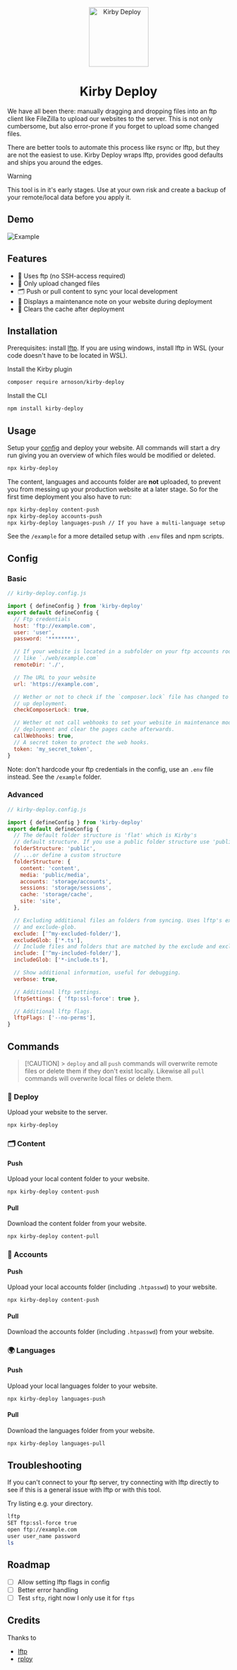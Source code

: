 <p align="center">
  <img src="./.github/kirby-deploy-logo.svg"
 alt="Kirby Deploy" width="135" height="135">
</p>

<h1 align="center">Kirby Deploy</h1>

We have all been there: manually dragging and dropping files into an ftp client like FileZilla to upload our websites to the server. This is not only cumbersome, but also error-prone if you forget to upload some changed files.

There are better tools to automate this process like rsync or lftp, but they are not the easiest to use. Kirby Deploy wraps lftp, provides good defaults and ships you around the edges.

> [!WARNING]  
> This tool is in it's early stages. Use at your own risk and create a backup of your remote/local data before you apply it.

## Demo

![Example](./.github/kirby-deploy-demo.svg)

## Features

- 📡 Uses ftp (no SSH-access required)
- 🌟 Only upload changed files
- 🗂️ Push or pull content to sync your local development
- 🚧 Displays a maintenance note on your website during deployment
- 🧹 Clears the cache after deployment

## Installation

Prerequisites: install [lftp](https://lftp.yar.ru/). If you are using windows, install lftp in WSL (your code doesn't have to be located in WSL).

Install the Kirby plugin

```sh
composer require arnoson/kirby-deploy
```

Install the CLI

```sh
npm install kirby-deploy
```

## Usage

Setup your [config](#config) and deploy your website. All commands will start a dry run giving you an overview of which files would be modified or deleted.

```sh
npx kirby-deploy
```

The content, languages and accounts folder are **not** uploaded, to prevent you from messing up your production website at a later stage. So for the first time deployment you also have to run:

```sh
npx kirby-deploy content-push
npx kirby-deploy accounts-push
npx kirby-deploy languages-push // If you have a multi-language setup
```

See the `/example` for a more detailed setup with `.env` files and npm scripts.

## Config

### Basic

```js
// kirby-deploy.config.js

import { defineConfig } from 'kirby-deploy'
export default defineConfig {
  // Ftp credentials
  host: 'ftp://example.com',
  user: 'user',
  password: '********',

  // If your website is located in a subfolder on your ftp accounts root folder,
  // like `./web/example.com`
  remoteDir: './',

  // The URL to your website
  url: 'https://example.com',

  // Wether or not to check if the `composer.lock` file has changed to speed
  // up deployment.
  checkComposerLock: true,

  // Wether ot not call webhooks to set your website in maintenance mode during
  // deployment and clear the pages cache afterwards.
  callWebhooks: true,
  // A secret token to protect the web hooks.
  token: 'my_secret_token',
}
```

Note: don't hardcode your ftp credentials in the config, use an `.env` file instead. See the `/example` folder.

### Advanced

```js
// kirby-deploy.config.js

import { defineConfig } from 'kirby-deploy'
export default defineConfig {
  // The default folder structure is 'flat' which is Kirby's
  // default structure. If you use a public folder structure use 'public'...
  folderStructure: 'public',
  // ...or define a custom structure
  folderStructure: {
    content: 'content',
    media: 'public/media',
    accounts: 'storage/accounts',
    sessions: 'storage/sessions',
    cache: 'storage/cache',
    site: 'site',
  },

  // Excluding additional files an folders from syncing. Uses lftp's exclude
  // and exclude-glob.
  exclude: ['^my-excluded-folder/'],
  excludeGlob: ['*.ts'],
  // Include files and folders that are matched by the exclude and exclude-glob.
  include: ['^my-included-folder/'],
  includeGlob: ['*-include.ts'],

  // Show additional information, useful for debugging.
  verbose: true,

  // Additional lftp settings.
  lftpSettings: { 'ftp:ssl-force': true },

  // Additional lftp flags.
  lftpFlags: ['--no-perms'],
}
```

## Commands

> [!CAUTION] > `deploy` and all `push` commands will overwrite remote files or delete them if they don't exist locally. Likewise all `pull` commands will overwrite local files or delete them.

### 🚀 Deploy

Upload your website to the server.

```sh
npx kirby-deploy
```

### 🗂️ Content

#### Push

Upload your local content folder to your website.

```sh
npx kirby-deploy content-push
```

#### Pull

Download the content folder from your website.

```sh
npx kirby-deploy content-pull
```

### 🔑 Accounts

#### Push

Upload your local accounts folder (including `.htpasswd`) to your website.

```sh
npx kirby-deploy content-push
```

#### Pull

Download the accounts folder (including `.htpasswd`) from your website.

### 🌍 Languages

#### Push

Upload your local languages folder to your website.

```sh
npx kirby-deploy languages-push
```

#### Pull

Download the languages folder from your website.

```sh
npx kirby-deploy languages-pull
```

## Troubleshooting

If you can't connect to your ftp server, try connecting with lftp directly to see if this is a general issue with lftp or with this tool.

Try listing e.g. your directory.

```sh
lftp
SET ftp:ssl-force true
open ftp://example.com
user user_name password
ls
```

## Roadmap

- [ ] Allow setting lftp flags in config
- [ ] Better error handling
- [ ] Test `sftp`, right now I only use it for `ftps`

## Credits

Thanks to

- [lftp](https://lftp.yar.ru/)
- [rploy](https://github.com/jongacnik/rploy)
